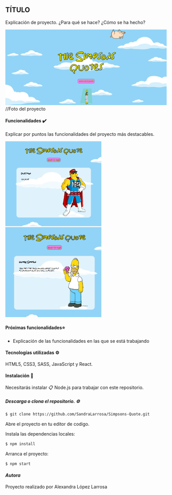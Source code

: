 ## TÍTULO
Explicación de proyecto. 
¿Para qué se hace?
¿Cómo se ha hecho?


![Landing](https://github.com/SandraLarrosa/Simpsons-Quote/blob/master/src/images/LANDING.png) //Foto del proyecto


#### Funcionalidades ✔️
Explicar por puntos las funcionalidades del proyecto más destacables.

<div display="flex">
    <img src="https://github.com/SandraLarrosa/Simpsons-Quote/blob/master/src/images/quote--duffman.png" width="300" heigth="300">
    <img src="https://github.com/SandraLarrosa/Simpsons-Quote/blob/master/src/images/quote--homer.png" width="300" heigth="300">
</div>

#### Próximas funcionalidades⭐
- Explicación de las funcionalidades en las que se está trabajando


#### Tecnologías utilizadas ⚙️
HTML5, CSS3, SASS, JavaScript y React.

#### Instalación 🔧
Necesitarás instalar 📋 Node.js para trabajar con este repositorio.

##### Descarga o clona el repositorio. ⚙️
```bash 
$ git clone https://github.com/SandraLarrosa/Simpsons-Quote.git
```
Abre el proyecto en tu editor de codigo.

Instala las dependencias locales:
```bash
$ npm install
```
Arranca el proyecto:
```bash
$ npm start
```


#### *Autora*
Proyecto realizado por Alexandra López Larrosa